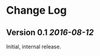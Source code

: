 Change Log
==========

Version 0.1 *2016-08-12*
----------------------------
Initial, internal release.
